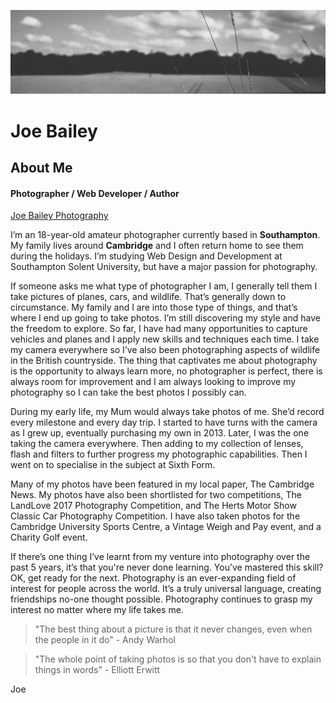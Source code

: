 ![Header](readme-images/43062834045_51bd6f4751_o.jpg)
# Joe Bailey
## About Me
#### Photographer / Web Developer / Author

[Joe Bailey Photography](https://joebaileyphotography.com)

I’m an 18-year-old amateur photographer currently based in **Southampton**. My family lives around **Cambridge** and I often return home to see them during the holidays. I’m studying Web Design and Development at Southampton Solent University, but have a major passion for photography.

If someone asks me what type of photographer I am, I generally tell them I take pictures of planes, cars, and wildlife. That’s generally down to circumstance. My family and I are into those type of things, and that’s where I end up going to take photos. I’m still discovering my style and have the freedom to explore. So far, I have had many opportunities to capture vehicles and planes and I apply new skills and techniques each time. I take my camera everywhere so I’ve also been photographing aspects of wildlife in the British countryside. The thing that captivates me about photography is the opportunity to always learn more, no photographer is perfect, there is always room for improvement and I am always looking to improve my photography so I can take the best photos I possibly can.

During my early life, my Mum would always take photos of me. She’d record every milestone and every day trip. I started to have turns with the camera as I grew up, eventually purchasing my own in 2013. Later, I was the one taking the camera everywhere. Then adding to my collection of lenses, flash and filters to further progress my photographic capabilities. Then I went on to specialise in the subject at Sixth Form.

Many of my photos have been featured in my local paper, The Cambridge News. My photos have also been shortlisted for two competitions, The LandLove 2017 Photography Competition, and The Herts Motor Show Classic Car Photography Competition. I have also taken photos for the Cambridge University Sports Centre, a Vintage Weigh and Pay event, and a Charity Golf event.

If there’s one thing I’ve learnt from my venture into photography over the past 5 years, it’s that you're never done learning. You’ve mastered this skill? OK, get ready for the next. Photography is an ever-expanding field of interest for people across the world. It’s a truly universal language, creating friendships no-one thought possible. Photography continues to grasp my interest no matter where my life takes me.


> "The best thing about a picture is that it never changes, even when the people in it do" - Andy Warhol

> "The whole point of taking photos is so that you don't have to explain things in words" - Elliott Erwitt

Joe
